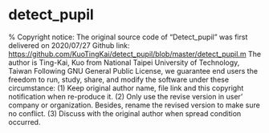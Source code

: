 # detect_pupil
% Copyright notice: The original source code of “Detect_pupil” was first delivered on 2020/07/27
Github link: https://github.com/KuoTingKai/detect_pupil/blob/master/detect_pupil.m
The author is Ting-Kai, Kuo  from National Taipei University of Technology, Taiwan
Following GNU General Public License, we guarantee end users the freedom to run, study, share, and modify the software under these circumstance: 
(1) Keep original author name, file link and this copyright notification when re-produce it.
(2) Only use the revise version in user’ company or organization. Besides, rename the revised version to make sure no conflict.
(3) Discuss with the original author when spread condition occurred.
